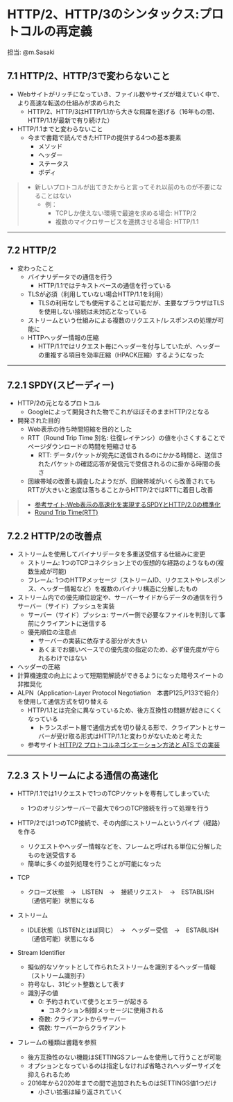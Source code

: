 # HTTP/2、HTTP/3のシンタックス:プロトコルの再定義

担当: @m.Sasaki

## 7.1 HTTP/2、HTTP/3で変わらないこと
- Webサイトがリッチになっていき、ファイル数やサイズが増えていく中で、より高速な転送の仕組みが求められた
  - HTTP/2、HTTP/3はHTTP/1.1から大きな飛躍を遂げる（16年もの間、HTTP/1.1が最新で有り続けた）
- HTTP/1.1までと変わらないこと
  - 今まで書籍で読んできたHTTPの提供する4つの基本要素
    - メソッド
    - ヘッダー
    - ステータス
    - ボディ

> - 新しいプロトコルが出てきたからと言ってそれ以前のものが不要になることはない
>   - 例：
>     - TCPしか使えない環境で最速を求める場合: HTTP/2
>     - 複数のマイクロサービスを連携させる場合: HTTP/1.1

---

## 7.2 HTTP/2
- 変わったこと
  - バイナリデータでの通信を行う
    - HTTP/1.1ではテキストベースの通信を行っている
  - TLSが必須（利用していない場合HTTP/1.1を利用）
    - TLSの利用なしでも使用することは可能だが、主要なブラウザはTLSを使用しない接続は未対応となっている
  - ストリームという仕組みによる複数のリクエスト/レスポンスの処理が可能に
  - HTTPヘッダー情報の圧縮
    - HTTP/1.1ではリクエスト毎にヘッダーを付与していたが、ヘッダーの重複する項目を効率圧縮（HPACK圧縮）するようになった

---

## 7.2.1 SPDY(スピーディー)
- HTTP/2の元となるプロトコル
  - Googleによって開発された物でこれがほぼそのままHTTP/2となる
- 開発された目的
  - Web表示の待ち時間短縮を目的とした
  - RTT（Round Trip Time 別名: 往復レイテンシ）の値を小さくすることでページダウンロードの時間を短縮させる
    - RTT: データパケットが宛先に送信されるのにかかる時間と、送信されたパケットの確認応答が発信元で受信されるのに掛かる時間の長さ
  - 回線帯域の改善も調査したようだが、回線帯域がいくら改善されてもRTTが大きいと速度は落ちることからHTTP/2ではRTTに着目し改善

> - [参考サイト:Web表示の高速化を実現するSPDYとHTTP/2.0の標準化](https://www.iij.ad.jp/dev/tech/activities/spdy/)
> - [Round Trip Time(RTT)](https://developer.mozilla.org/ja/docs/Glossary/Round_Trip_Time_(RTT))

## 7.2.2 HTTP/2の改善点
- ストリームを使用してバイナリデータを多重送受信する仕組みに変更
  - ストリーム: 1つのTCPコネクション上での仮想的な経路のようなもの(複数生成が可能)
  - フレーム: 1つのHTTPメッセージ（ストリームID、リクエストやレスポンス、ヘッダー情報など）を複数のバイナリ構造に分解したもの
- ストリーム内での優先順位設定や、サーバーサイドからデータの通信を行うサーバー（サイド）プッシュを実装
  - サーバー（サイド）プッシュ: サーバー側で必要なファイルを判別して事前にクライアントに送信する
  - 優先順位の注意点
    - サーバーの実装に依存する部分が大きい
    - あくまでお願いベースでの優先度の指定のため、必ず優先度が守られるわけではない
- ヘッダーの圧縮
- 計算機速度の向上によって短期間解読ができるようになった暗号スイートの非推奨化
- ALPN（Application-Layer Protocol Negotiation　本書P125,P133で紹介）を使用して通信方式を切り替える
  - HTTP/1.1とは完全に異なっているため、後方互換性の問題が起きにくくなっている
    - トランスポート層で通信方式を切り替える形で、クライアントとサーバーが受け取る形式はHTTP/1.1と変わりがないためと考えた
  - 参考サイト:[HTTP/2 プロトコルネゴシエーション方法と ATS での実装](https://techblog.yahoo.co.jp/infrastructure/http2/ats_http2_pn/)

---

## 7.2.3 ストリームによる通信の高速化
- HTTP/1.1では1リクエストで1つのTCPソケットを専有してしまっていた
  - 1つのオリジンサーバーで最大で6つのTCP接続を行って処理を行う
- HTTP/2では1つのTCP接続で、その内部にストリームというパイプ（経路）を作る
  - リクエストやヘッダー情報などを、フレームと呼ばれる単位に分解したものを送受信する
  - 簡単に多くの並列処理を行うことが可能になった

- TCP
  - クローズ状態　→　LISTEN　→　接続リクエスト　→　ESTABLISH（通信可能）状態になる
- ストリーム
  - IDLE状態（LISTENとほぼ同じ）　→　ヘッダー受信　→　ESTABLISH（通信可能）状態になる

- Stream Identifier
  - 擬似的なソケットとして作られたストリームを識別するヘッダー情報（ストリーム識別子）
  - 符号なし、31ビット整数として表す
  - 識別子の値
    - 0: 予約されていて使うとエラーが起きる
      - コネクション制御メッセージに使用される
    - 奇数: クライアントからサーバー
    - 偶数: サーバーからクライアント
- フレームの種類は書籍を参照
  - 後方互換性のない機能はSETTINGSフレームを使用して行うことが可能
  - オプションとなっているのは指定しなければ省略されヘッダーサイズを抑えられるため
  - 2016年から2020年までの間で追加されたものはSETTINGS値1つだけ
    - 小さい拡張は繰り返されていく